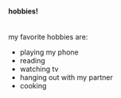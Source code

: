 #### hobbies!
<br>my favorite hobbies are:
* playing my phone
* reading
* watching tv
* hanging out with my partner
* cooking
